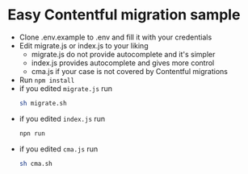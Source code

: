 # Easy Contentful migration sample

- Clone .env.example to .env and fill it with your credentials
- Edit migrate.js or index.js to your liking
    - migrate.js do not provide autocomplete and it's simpler
    - index.js provides autocomplete and gives more control
    - cma.js if your case is not covered by Contentful migrations
- Run `npm install`
- if you edited `migrate.js` run
    ```sh
    sh migrate.sh
    ```
- if you edited `index.js` run
    ```sh
    npn run
    ```
- if you edited `cma.js` run
    ```sh
    sh cma.sh
    ```
